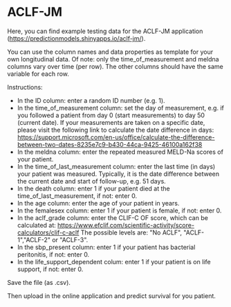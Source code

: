 # ACLF-JM

Here, you can find example testing data for the ACLF-JM application (https://predictionmodels.shinyapps.io/aclf-jm/).

You can use the column names and data properties as template for your own longitudinal data.
Of note: only the time_of_measurement and meldna columns vary over time (per row). The other columns should have the same variable for each row.

Instructions:
- In the ID column: enter a random ID number (e.g. 1).
- In the time_of_measurement column: set the day of measurement, e.g. if you followed a patient from day 0 (start measurements) to day 50 (current date). 
If your measurements are taken on a specific date, please visit the following link to calculate the date difference in days: https://support.microsoft.com/en-us/office/calculate-the-difference-between-two-dates-8235e7c9-b430-44ca-9425-46100a162f38
- In the meldna column: enter the repeated measured MELD-Na scores of your patient.
- In the time_of_last_measurement column: enter the last time (in days) your patient was measured. Typically, it is the date difference between the current date and start of follow-up, e.g. 51 days.
- In the death column: enter 1 if your patient died at the time_of_last_measurement, if not: enter 0.
- In the age column: enter the age of your patient in years.
- In the femalesex column: enter 1 if your patient is female, if not: enter 0.
- In the aclf_grade column: enter the CLIF-C OF score, which can be calculated at: https://www.efclif.com/scientific-activity/score-calculators/clif-c-aclf
The possible levels are: "No ACLF", "ACLF-1","ACLF-2" or "ACLF-3".
- In the sbp_present column: enter 1 if your patient has bacterial peritonitis, if not: enter 0.
- In the life_support_dependent colum: enter 1 if your patient is on life support, if not: enter 0.

Save the file (as .csv).

Then upload in the online application and predict survival for you patient.
